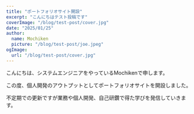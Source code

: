 ```yaml
---
title: "ポートフォリオサイト開設"
excerpt: "こんにちはテスト投稿です"
coverImage: "/blog/test-post/cover.jpg"
date: "2025/01/25"
author:
  name: Mochiken
  picture: "/blog/test-post/joe.jpeg"
ogImage:
  url: "/blog/test-post/cover.jpg"
---
```

こんにちは、システムエンジニアをやっているMochikenで申します。  

この度、個人開発のアウトプットとしてポートフォリオサイトを開設しました。

不定期での更新ですが業務や個人開発、自己研鑽で得た学びを発信していきます。